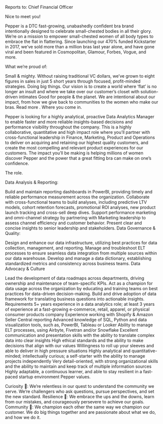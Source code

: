 Reports to: Chief Financial Officer

Nice to meet you!

Pepper is a DTC fast-growing, unabashedly confident bra brand intentionally designed to celebrate small-chested bodies in all their glory. We’re on a mission to empower small-chested women of all body types to embrace the flat in flattering. Since launching our 470% funded Kickstarter in 2017, we’ve sold more than a million bras last year alone, and have gone viral and been featured in Cosmopolitan, Glamour, Forbes, Vogue, and more. 

What we’re proud of:

Small & mighty. Without raising traditional VC dollars, we’ve grown to eight figures in sales in just 5 short years through focused, profit-minded strategies.
Doing big things. Our vision is to create a world where ‘flat’ is no longer an insult and where we take over our customer’s closet with solution-driven intimates
Good for people & the planet. We are intentional about our impact, from how we give back to communities to the women who make our bras. Read more .
Where you come in.

Pepper is looking for a highly analytical, proactive Data Analytics Manager to enable faster and more reliable insights-based decisions and performance visibility throughout the company. This is a highly collaborative, quantitative and high impact role where you’ll partner with cross-functional leadership in Finance, Marketing, Product and Operations to deliver on acquiring and retaining our highest quality customers, and create the most compelling and relevant product experiences for our customers. The impact you’ll be making is helping millions of women discover Pepper and the power that a great fitting bra can make on one’s confidence. 

The role.

Data Analysis & Reporting:

Build and maintain reporting dashboards in PowerBI, providing timely and reliable performance measurement across the organization.
Collaborate with cross-functional teams to build analyses, including predictive LTV models, cohort retention forecasts, promotional ROI analyses, new product launch tracking and cross-sell deep dives.
Support performance marketing and omni-channel strategy by partnering with Marketing leadership to assess channel efficiency and customer behavior.
Present clear and concise insights to senior leadership and stakeholders.
Data Governance & Quality:

Design and enhance our data infrastructure, utilizing best practices for data collection, management, and reporting.
Manage and troubleshoot ELT processes to ensure seamless data integration from multiple sources within our data warehouse.
Develop and manage a data dictionary, establishing standardized metrics and consistency across business teams.
Data Advocacy & Culture

Lead the development of data roadmaps across departments, driving ownership and maintenance of team-specific KPIs.
Act as a champion for data usage across the organization by educating and training teams on best practices for data-driven decision-making.
Build and drive adoption of data framework for translating business questions into actionable insights.
Requirements
5+ years experience in a data analytics role; at least 3 years of experience at a fast-growing e-commerce, retail, apparel, or physical consumer products company
Experience working with Shopify & Amazon Seller Central reporting
Advanced knowledge of SQL, Python and data visualization tools, such as, PowerBI, Tableau or Looker
Ability to manage ELT processes, using Airbyte, Fivetran and/or Snowflake
Excellent communication and presentation skills with the ability to translate complex data into clear insights
High ethical standards and the ability to make decisions that align with our values
Willingness to roll up your sleeves and able to deliver in high pressure situations 
Highly analytical and quantitative-minded; intellectually curious; a self-starter with the ability to manage projects independently
Very detail-oriented, with strong organizational skills and the ability to maintain and keep track of multiple information sources
Highly adaptable, a continuous learner, and able to stay resilient in a fast-paced startup environment
Pepper values.

Curiosity 🤔: We’re relentless in our quest to understand the community we serve. We’re challengers who ask questions, pursue perspectives, and set the new standard.
Resilience 🌊: We embrace the ups and the downs, learn from our mistakes, and courageously persevere to achieve our goals.
Community 🤝: We champion each other the same way we champion our customer. We do big things together and are passionate about what we do, and how we do it.